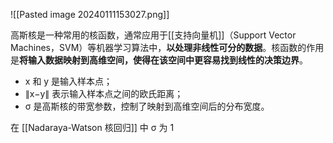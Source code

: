 ![[Pasted image 20240111153027.png]]

  
高斯核是一种常用的核函数，通常应用于[[支持向量机]]（Support Vector Machines，SVM）等机器学习算法中，**以处理非线性可分的数据**。核函数的作用是**将输入数据映射到高维空间，使得在该空间中更容易找到线性的决策边界**。

- x 和 y 是输入样本点；
- ∥x−y∥ 表示输入样本点之间的欧氏距离；
- σ 是高斯核的带宽参数，控制了映射到高维空间后的分布宽度。

在 [[Nadaraya-Watson 核回归]] 中 σ 为 1

